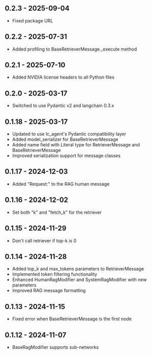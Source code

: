 ## 0.2.3 - 2025-09-04
- Fixed package URL

## 0.2.2 - 2025-07-31
- Added profiling to BaseRetrieverMessage._execute method

## 0.2.1 - 2025-07-10
- Added NVIDIA license headers to all Python files

## 0.2.0 - 2025-03-17
- Switched to use Pydantic v2 and langchain 0.3.x

## 0.1.18 - 2025-03-17
- Updated to use lc_agent's Pydantic compatibility layer
- Added model_serializer for BaseRetrieverMessage
- Added name field with Literal type for RetrieverMessage and BaseRetrieverMessage
- Improved serialization support for message classes

## 0.1.17 - 2024-12-03
- Added "Request:" to the RAG human message

## 0.1.16 - 2024-12-02
- Set both "k" and "fetch_k" for the retriever

## 0.1.15 - 2024-11-29
- Don't call retriever if top-k is 0

## 0.1.14 - 2024-11-28
- Added top_k and max_tokens parameters to RetrieverMessage
- Implemented token filtering functionality
- Enhanced HumanRagModifier and SystemRagModifier with new parameters
- Improved RAG message formatting

## 0.1.13 - 2024-11-15
- Fixed error when BaseRetrieverMessage is the first node

## 0.1.12 - 2024-11-07
- BaseRagModifier supports sub-networks
